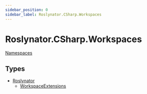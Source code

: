 ```yaml
---
sidebar_position: 0
sidebar_label: Roslynator.CSharp.Workspaces
---
```


# Roslynator\.CSharp\.Workspaces

[Namespaces](#namespaces)

## Types

* [Roslynator](../../docs/api/Roslynator/index.md)
  * [WorkspaceExtensions](../../docs/api/Roslynator/WorkspaceExtensions/index.md)
